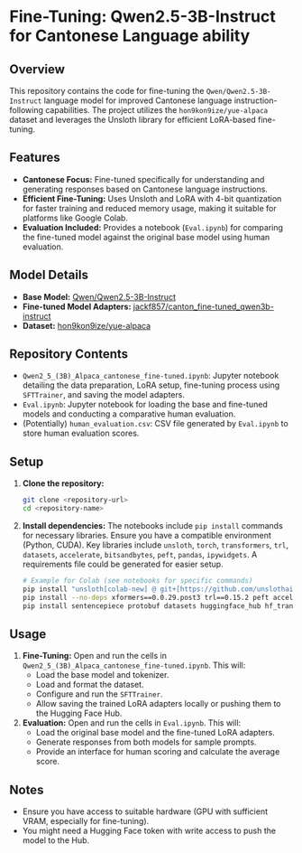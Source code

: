 # Fine-Tuning: Qwen2.5-3B-Instruct for Cantonese Language ability

## Overview

This repository contains the code for fine-tuning the `Qwen/Qwen2.5-3B-Instruct` language model for improved Cantonese language instruction-following capabilities. The project utilizes the `hon9kon9ize/yue-alpaca` dataset and leverages the Unsloth library for efficient LoRA-based fine-tuning.

## Features

* **Cantonese Focus:** Fine-tuned specifically for understanding and generating responses based on Cantonese language instructions.
* **Efficient Fine-Tuning:** Uses Unsloth and LoRA with 4-bit quantization for faster training and reduced memory usage, making it suitable for platforms like Google Colab.
* **Evaluation Included:** Provides a notebook (`Eval.ipynb`) for comparing the fine-tuned model against the original base model using human evaluation.

## Model Details

* **Base Model:** [Qwen/Qwen2.5-3B-Instruct](https://huggingface.co/Qwen/Qwen2.5-3B-Instruct)
* **Fine-tuned Model Adapters:** [jackf857/canton_fine-tuned_qwen3b-instruct](https://huggingface.co/jackf857/canton_fine-tuned_qwen3b-instruct)
* **Dataset:** [hon9kon9ize/yue-alpaca](https://huggingface.co/datasets/hon9kon9ize/yue-alpaca)

## Repository Contents

* `Qwen2_5_(3B)_Alpaca_cantonese_fine-tuned.ipynb`: Jupyter notebook detailing the data preparation, LoRA setup, fine-tuning process using `SFTTrainer`, and saving the model adapters.
* `Eval.ipynb`: Jupyter notebook for loading the base and fine-tuned models and conducting a comparative human evaluation.
* (Potentially) `human_evaluation.csv`: CSV file generated by `Eval.ipynb` to store human evaluation scores.

## Setup

1.  **Clone the repository:**
    ```bash
    git clone <repository-url>
    cd <repository-name>
    ```
2.  **Install dependencies:** The notebooks include `pip install` commands for necessary libraries. Ensure you have a compatible environment (Python, CUDA). Key libraries include `unsloth`, `torch`, `transformers`, `trl`, `datasets`, `accelerate`, `bitsandbytes`, `peft`, `pandas`, `ipywidgets`. A requirements file could be generated for easier setup.
    ```bash
    # Example for Colab (see notebooks for specific commands)
    pip install "unsloth[colab-new] @ git+[https://github.com/unslothai/unsloth.git](https://github.com/unslothai/unsloth.git)"
    pip install --no-deps xformers==0.0.29.post3 trl==0.15.2 peft accelerate bitsandbytes
    pip install sentencepiece protobuf datasets huggingface_hub hf_transfer pandas ipywidgets
    ```

## Usage

1.  **Fine-Tuning:** Open and run the cells in `Qwen2_5_(3B)_Alpaca_cantonese_fine-tuned.ipynb`. This will:
    * Load the base model and tokenizer.
    * Load and format the dataset.
    * Configure and run the `SFTTrainer`.
    * Allow saving the trained LoRA adapters locally or pushing them to the Hugging Face Hub.
2.  **Evaluation:** Open and run the cells in `Eval.ipynb`. This will:
    * Load the original base model and the fine-tuned LoRA adapters.
    * Generate responses from both models for sample prompts.
    * Provide an interface for human scoring and calculate the average score.

## Notes

* Ensure you have access to suitable hardware (GPU with sufficient VRAM, especially for fine-tuning).
* You might need a Hugging Face token with write access to push the model to the Hub.
